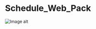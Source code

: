 # Schedule_Web_Pack
![Image alt](https://github.com/Vit-Vi/Images/blob/master/Schedule_Web_Pack/tt.png)
